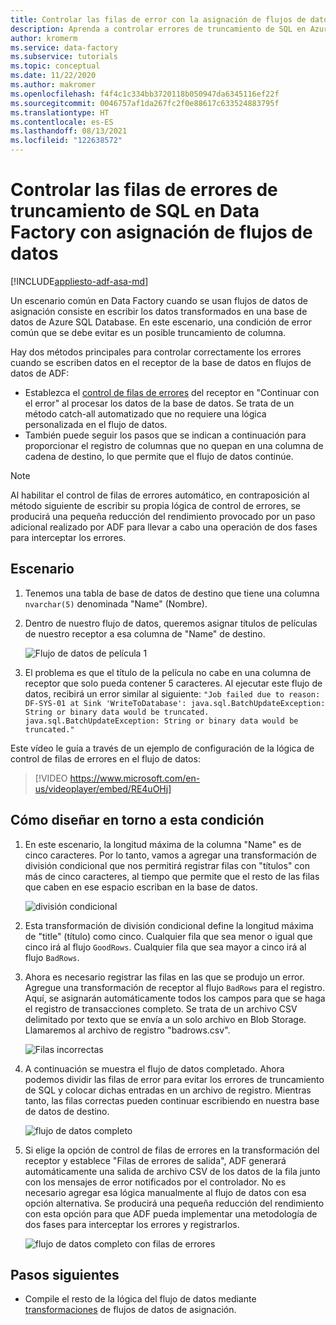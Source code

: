 ```yaml
---
title: Controlar las filas de error con la asignación de flujos de datos en Azure Data Factory
description: Aprenda a controlar errores de truncamiento de SQL en Azure Data Factory mediante la asignación de flujos de datos.
author: kromerm
ms.service: data-factory
ms.subservice: tutorials
ms.topic: conceptual
ms.date: 11/22/2020
ms.author: makromer
ms.openlocfilehash: f4f4c1c334bb3720118b050947da6345116ef22f
ms.sourcegitcommit: 0046757af1da267fc2f0e88617c633524883795f
ms.translationtype: HT
ms.contentlocale: es-ES
ms.lasthandoff: 08/13/2021
ms.locfileid: "122638572"
---
```

# <a name="handle-sql-truncation-error-rows-in-data-factory-mapping-data-flows"></a>Controlar las filas de errores de truncamiento de SQL en Data Factory con asignación de flujos de datos

[!INCLUDE[appliesto-adf-asa-md](includes/appliesto-adf-asa-md.md)]

Un escenario común en Data Factory cuando se usan flujos de datos de asignación consiste en escribir los datos transformados en una base de datos de Azure SQL Database. En este escenario, una condición de error común que se debe evitar es un posible truncamiento de columna.

Hay dos métodos principales para controlar correctamente los errores cuando se escriben datos en el receptor de la base de datos en flujos de datos de ADF:

* Establezca el [control de filas de errores](./connector-azure-sql-database.md#error-row-handling) del receptor en "Continuar con el error" al procesar los datos de la base de datos. Se trata de un método catch-all automatizado que no requiere una lógica personalizada en el flujo de datos.
* También puede seguir los pasos que se indican a continuación para proporcionar el registro de columnas que no quepan en una columna de cadena de destino, lo que permite que el flujo de datos continúe.

> [!NOTE]
> Al habilitar el control de filas de errores automático, en contraposición al método siguiente de escribir su propia lógica de control de errores, se producirá una pequeña reducción del rendimiento provocado por un paso adicional realizado por ADF para llevar a cabo una operación de dos fases para interceptar los errores.

## <a name="scenario"></a>Escenario

1. Tenemos una tabla de base de datos de destino que tiene una columna ```nvarchar(5)``` denominada "Name" (Nombre).

2. Dentro de nuestro flujo de datos, queremos asignar títulos de películas de nuestro receptor a esa columna de "Name" de destino.

    ![Flujo de datos de película 1](media/data-flow/error4.png)
    
3. El problema es que el título de la película no cabe en una columna de receptor que solo pueda contener 5 caracteres. Al ejecutar este flujo de datos, recibirá un error similar al siguiente: ```"Job failed due to reason: DF-SYS-01 at Sink 'WriteToDatabase': java.sql.BatchUpdateException: String or binary data would be truncated. java.sql.BatchUpdateException: String or binary data would be truncated."```

Este vídeo le guía a través de un ejemplo de configuración de la lógica de control de filas de errores en el flujo de datos:
> [!VIDEO https://www.microsoft.com/en-us/videoplayer/embed/RE4uOHj]

## <a name="how-to-design-around-this-condition"></a>Cómo diseñar en torno a esta condición

1. En este escenario, la longitud máxima de la columna "Name" es de cinco caracteres. Por lo tanto, vamos a agregar una transformación de división condicional que nos permitirá registrar filas con "títulos" con más de cinco caracteres, al tiempo que permite que el resto de las filas que caben en ese espacio escriban en la base de datos.

    ![división condicional](media/data-flow/error1.png)

2. Esta transformación de división condicional define la longitud máxima de "title" (título) como cinco. Cualquier fila que sea menor o igual que cinco irá al flujo ```GoodRows```. Cualquier fila que sea mayor a cinco irá al flujo ```BadRows```.

3. Ahora es necesario registrar las filas en las que se produjo un error. Agregue una transformación de receptor al flujo ```BadRows``` para el registro. Aquí, se asignarán automáticamente todos los campos para que se haga el registro de transacciones completo. Se trata de un archivo CSV delimitado por texto que se envía a un solo archivo en Blob Storage. Llamaremos al archivo de registro "badrows.csv".

    ![Filas incorrectas](media/data-flow/error3.png)
    
4. A continuación se muestra el flujo de datos completado. Ahora podemos dividir las filas de error para evitar los errores de truncamiento de SQL y colocar dichas entradas en un archivo de registro. Mientras tanto, las filas correctas pueden continuar escribiendo en nuestra base de datos de destino.

    ![flujo de datos completo](media/data-flow/error2.png)

5. Si elige la opción de control de filas de errores en la transformación del receptor y establece "Filas de errores de salida", ADF generará automáticamente una salida de archivo CSV de los datos de la fila junto con los mensajes de error notificados por el controlador. No es necesario agregar esa lógica manualmente al flujo de datos con esa opción alternativa. Se producirá una pequeña reducción del rendimiento con esta opción para que ADF pueda implementar una metodología de dos fases para interceptar los errores y registrarlos.

    ![flujo de datos completo con filas de errores](media/data-flow/error-row-3.png)

## <a name="next-steps"></a>Pasos siguientes

* Compile el resto de la lógica del flujo de datos mediante [transformaciones](concepts-data-flow-overview.md) de flujos de datos de asignación.